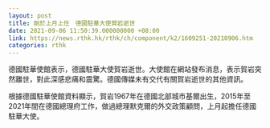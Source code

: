```yaml
---
layout: post
title: 剛於上月上任　德國駐華大使賀岩逝世　
date: 2021-09-06 11:50:39.000000000 +08:00
link: https://news.rthk.hk/rthk/ch/component/k2/1609251-20210906.htm
categories: rthk
---
```


德國駐華使館表示，德國駐華大使賀岩逝世。大使館在網站發布消息，表示賀岩突然離世，對此深感悲痛和震驚。德國傳媒未有交代有關賀岩逝世的其他資訊。

根據德國駐華使館資料顯示，賀岩1967年在德國北部城市基爾出生，2015年至2021年間在德國總理府工作，做過總理默克爾的外交政策顧問，上月起擔任德國駐華大使。
